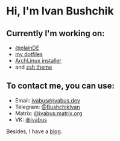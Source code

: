 
# Hi, I'm Ivan Bushchik

## Currently I'm working on:
- [@plainDE](https://plainde.org)
- [my dotfiles](https://github.com/ivabus/ivabus-dotfiles)
- [ArchLinux installer](https://ivabus/ivabus-arch-installer)
- and [zsh theme](https://github.com/ivabus/ivabus-zsh-theme)

## To contact me, you can use:
- Email: <ivabus@ivabus.dev>
- Telegram: [@BushchikIvan](https://t.me/BushchikIvan)
- Matrix: [@ivabus:matrix.org](https://matrix.to/#/@ivabus:matrix.org)
- VK: [@ivabus](https://vk.com/ivabus)

Besides, I have a [blog](https://ivabus.dev).
